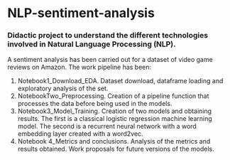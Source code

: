 # NLP-sentiment-analysis
### Didactic project to understand the different technologies involved in Natural Language Processing (NLP).

A sentiment analysis has been carried out for a dataset of video game reviews on Amazon. The work pipeline has been:

1. Notebook1_Download_EDA. Dataset download, dataframe loading and exploratory analysis of the set.
2. NotebookTwo_Preprocessing. Creation of a pipeline function that processes the data before being used in the models.
3. Notebook3_Model_Training. Creation of two models and obtaining results. The first is a classical logistic regression machine learning model. The second is a recurrent neural network with a word embedding layer created with a word2vec.
4. Notebook 4_Metrics and conclusions. Analysis of the metrics and results obtained. Work proposals for future versions of the models.
